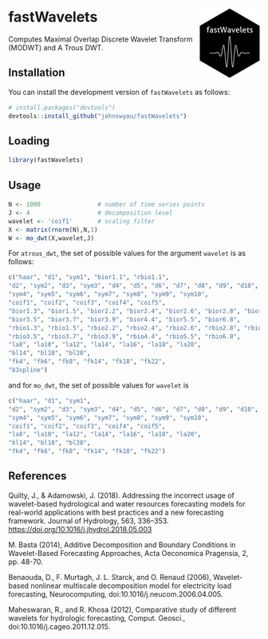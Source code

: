 # fastWavelets <img src="man/figures/logo.PNG" align="right" height="139" />

Computes Maximal Overlap Discrete Wavelet Transform (MODWT) and A Trous DWT.

## Installation

You can install the development version of `fastWavelets` as follows:

``` r
# install.packages("devtools")
devtools::install_github("johnswyou/fastWavelets")
```

## Loading

``` r
library(fastWavelets)
```
## Usage

```r
N <- 1000                # number of time series points
J <- 4                   # decomposition level
wavelet <- 'coif1'       # scaling filter
X <- matrix(rnorm(N),N,1)
W <- mo_dwt(X,wavelet,J)
```

For `atrous_dwt`, the set of possible values for the argument `wavelet` is as follows:

```r
c("haar", "d1", "sym1", "bior1.1", "rbio1.1",
"d2", "sym2", "d3", "sym3", "d4", "d5", "d6", "d7", "d8", "d9", "d10", "d11",
"sym4", "sym5", "sym6", "sym7", "sym8", "sym9", "sym10",
"coif1", "coif2", "coif3", "coif4", "coif5",
"bior1.3", "bior1.5", "bior2.2", "bior2.4", "bior2.6", "bior2.8", "bior3.1", "bior3.3",
"bior3.5", "bior3.7", "bior3.9", "bior4.4", "bior5.5", "bior6.8",
"rbio1.3", "rbio1.5", "rbio2.2", "rbio2.4", "rbio2.6", "rbio2.8", "rbio3.1", "rbio3.3",
"rbio3.5", "rbio3.7", "rbio3.9", "rbio4.4", "rbio5.5", "rbio6.8",
"la8", "la10", "la12", "la14", "la16", "la18", "la20",
"bl14", "bl18", "bl20",
"fk4", "fk6", "fk8", "fk14", "fk18", "fk22",
"b3spline")
```

and for `mo_dwt`, the set of possible values for `wavelet` is

```r
c("haar", "d1", "sym1",
"d2", "sym2", "d3", "sym3", "d4", "d5", "d6", "d7", "d8", "d9", "d10", "d11",
"sym4", "sym5", "sym6", "sym7", "sym8", "sym9", "sym10",
"coif1", "coif2", "coif3", "coif4", "coif5",
"la8", "la10", "la12", "la14", "la16", "la18", "la20",
"bl14", "bl18", "bl20",
"fk4", "fk6", "fk8", "fk14", "fk18", "fk22")
```

## References

Quilty, J., &amp; Adamowski, J. (2018). Addressing the incorrect usage of wavelet-based hydrological and water resources forecasting models for real-world applications with best practices and a new forecasting framework. Journal of Hydrology, 563, 336–353. https://doi.org/10.1016/j.jhydrol.2018.05.003 

M. Basta (2014), Additive Decomposition and Boundary Conditions in Wavelet-Based
Forecasting Approaches, Acta Oeconomica Pragensia, 2, pp. 48-70.

Benaouda, D., F. Murtagh, J. L. Starck, and O. Renaud (2006),
Wavelet-based nonlinear multiscale decomposition model for
electricity load forecasting, Neurocomputing,
doi:10.1016/j.neucom.2006.04.005.

Maheswaran, R., and R. Khosa (2012), Comparative study of different
wavelets for hydrologic forecasting, Comput. Geosci.,
doi:10.1016/j.cageo.2011.12.015.
